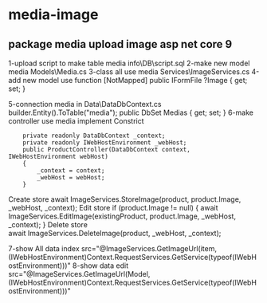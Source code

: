 # media-image
package media upload image asp net core 9
---------------------------------------------------------------------

1-upload script to make table media info\DB\script.sql
2-make new model media  Models\Media.cs
3-class all use media Services\ImageServices.cs
4-add new model use function 
        [NotMapped]
        public IFormFile ?Image { get; set; }
        
5-connection media in  Data\DataDbContext.cs
       builder.Entity<Media>().ToTable("media");
       public DbSet<Media> Medias { get; set; }
6-make controller use media 
    implement  Constrict
    
        private readonly DataDbContext _context;
        private readonly IWebHostEnvironment _webHost;
        public ProductController(DataDbContext context, IWebHostEnvironment webHost)
        {
            _context = context;
            _webHost = webHost;
        }    
        
Create store
    await ImageServices.StoreImage(product, product.Image, _webHost, _context);
Edit store
    if (product.Image != null)
    {
        await ImageServices.EditImage(existingProduct, product.Image, _webHost, _context);
    }
Delete store    
    await ImageServices.DeleteImage(product, _webHost, _context);
    
7-show All data index 
     src="@ImageServices.GetImageUrl(item, (IWebHostEnvironment)Context.RequestServices.GetService(typeof(IWebHostEnvironment)))" 
8-show data edit
     src="@ImageServices.GetImageUrl(Model, (IWebHostEnvironment)Context.RequestServices.GetService(typeof(IWebHostEnvironment)))"

